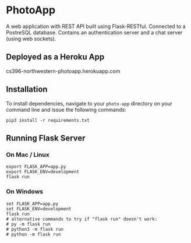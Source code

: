 # PhotoApp
A web application with REST API built using Flask-RESTful. Connected to a PostreSQL database. Contains an authentication server and a chat server (using web sockets).

## Deployed as a Heroku App
cs396-northwestern-photoapp.herokuapp.com

## Installation
To install dependencies, navigate to your `photo-app` directory on your command line and issue the following commands:

```shell
pip3 install -r requirements.txt
```

## Running Flask Server

### On Mac / Linux
```shell
export FLASK_APP=app.py
export FLASK_ENV=development
flask run
```

### On Windows
```shell
set FLASK_APP=app.py
set FLASK_ENV=development
flask run
# alternative commands to try if "flask run" doesn't work:
# py -m flask run
# python3 -m flask run
# python -m flask run
```
